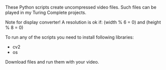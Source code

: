 These Python scripts create uncompressed video files. Such files can be played in my Turing Complete projects.

Note for display converter!
A resolution is ok if: (width % 6 = 0) and (height % 8 = 0)

To run any of the scripts you need to install following libraries:
- cv2
- os

Download files and run them with your video.
